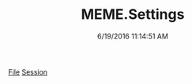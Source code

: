 ﻿---
title: MEME.Settings
date: 6/19/2016 11:14:51 AM
---

[File](T-MEME.Settings.File.html)
[Session](T-MEME.Settings.Session.html)
